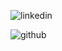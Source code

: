 ![linkedin](https://img.shields.io/badge/linkedin-000000?style=for-the-badge&logo=Linkedin&logoColor=white)
  
  
![github](https://img.shields.io/badge/GitHub-000000?style=for-the-badge&logo=GitHub&logoColor=white)

